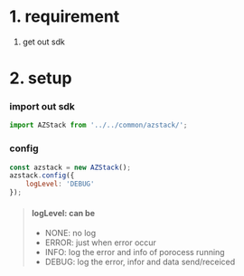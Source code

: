 
# 1. requirement 

1. get out sdk

# 2. setup 

### import out sdk 

```javascript 
import AZStack from '../../common/azstack/';
```

### config 

```javascript 
const azstack = new AZStack();
azstack.config({
    logLevel: 'DEBUG'
});
```

> #### logLevel: can be
> - NONE: no log
> - ERROR: just when error occur
> - INFO: log the error and info of porocess running
> - DEBUG: log the error, infor and data send/receiced